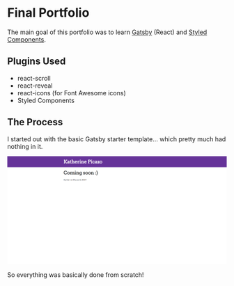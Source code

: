 # Final Portfolio

The main goal of this portfolio was to learn [Gatsby](https://gatsbyjs.org) (React) and [Styled Components](https://www.styled-components.com/).

## Plugins Used
- react-scroll
- react-reveal
- react-icons (for Font Awesome icons)
- Styled Components

## The Process

I started out with the basic Gatsby starter template... which pretty much had nothing in it.

![Gatsby Starter](/src/images/starter-template.PNG)

So everything was basically done from scratch!